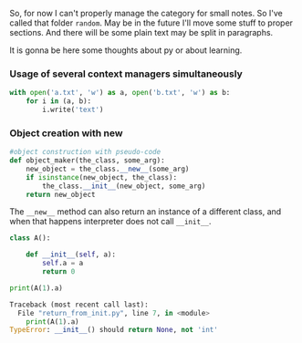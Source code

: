 So, for now I can't properly manage the category for small notes. So I've called that folder `random`. May be in the future I'll move some stuff to proper sections. And there will be some plain text may be split in paragraphs.

It is gonna be here some thoughts about py or about learning.

### Usage of several context managers simultaneously
```python
with open('a.txt', 'w') as a, open('b.txt', 'w') as b:
    for i in (a, b):
        i.write('text')
```

### Object creation with new
```python
#object construction with pseudo-code
def object_maker(the_class, some_arg):
    new_object = the_class.__new__(some_arg)
    if isinstance(new_object, the_class):
        the_class.__init__(new_object, some_arg)
    return new_object
```

The `__new__` method can also return an instance of a different class, and when that happens interpreter does not call `__init__`.

```python
class A():

    def __init__(self, a):
        self.a = a
        return 0

print(A(1).a)

Traceback (most recent call last):
  File "return_from_init.py", line 7, in <module>
    print(A(1).a)
TypeError: __init__() should return None, not 'int'
```
